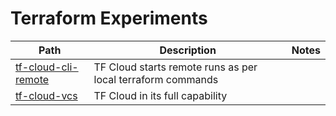 # Terraform Experiments
|Path|Description|Notes|
|----|-----------|-----|
|[tf-cloud-cli-remote](./tf-cloud-cli-remote)|TF Cloud starts remote runs as per local terraform commands||
|[tf-cloud-vcs](./tf-cloud-vcs)|TF Cloud in its full capability||
